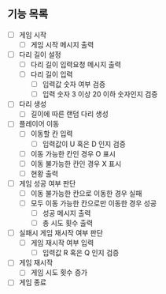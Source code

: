 ## 기능 목록
- [ ] 게임 시작
    - [ ] 게임 시작 메시지 출력
- [ ] 다리 길이 설정
    - [ ] 다리 길이 입력요청 메시지 출력
    - [ ] 다리 길이 입력
        - [ ] 입력값 숫자 여부 검증
        - [ ] 입력 숫자 3 이상 20 이하 숫자인지 검증
- [ ] 다리 생성
    - [ ] 길이에 따른 랜덤 다리 생성
- [ ] 플레이어 이동
    - [ ] 이동할 칸 입력
        - [ ] 입력값이 U 혹은 D 인지 검증
    - [ ] 이동 가능한 칸인 경우 O 표시
    - [ ] 이동 불가능한 칸인 경우 X 표시
    - [ ] 현황 출력
- [ ] 게임 성공 여부 판단
    - [ ] 이동 불가능한 칸으로 이동한 경우 실패
    - [ ] 모두 이동 가능한 칸으로만 이동한 경우 성공
        - [ ] 성공 메시지 출력
        - [ ] 총 시도 횟수 출력
- [ ] 실패시 게임 재시작 여부 판단
    - [ ] 게임 재시작 여부 입력
        - [ ] 입력값 R 혹은 Q 인지 검증
- [ ] 게임 재시작
    - [ ] 게임 시도 횟수 증가
- [ ] 게임 종료
